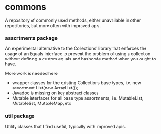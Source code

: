 # commons

A repository of commonly used methods, either unavailable in other repositories,
but more often with improved apis.

### assortments package

An experimental alternative to the Collections' library that enforces the usage of an
Equals interface to prevent the problem of using a collection without defining a custom
equals and hashcode method when you ought to have.

More work is needed here

- wrapper classes for the existing Collections base types,
  i.e. new assortment.List(new ArrayList());
- Javadoc is missing on key abstract classes
- Mutable interfaces for all base type assortments, i.e. MutableList, MutableSet, MutableMap, etc

### util package

Utility classes that I find useful, typically with improved apis.